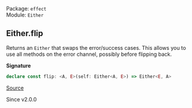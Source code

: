 Package: `effect`<br />
Module: `Either`<br />

## Either.flip

Returns an `Either` that swaps the error/success cases. This allows you to
use all methods on the error channel, possibly before flipping back.

**Signature**

```ts
declare const flip: <A, E>(self: Either<A, E>) => Either<E, A>
```

[Source](https://github.com/Effect-TS/effect/tree/main/packages/effect/src/Either.ts#L776)

Since v2.0.0